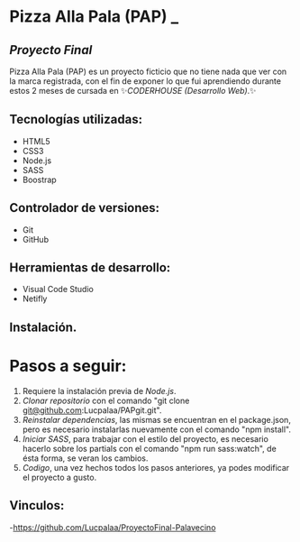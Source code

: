 # Pizza Alla Pala (PAP) _
## _Proyecto Final_

Pizza Alla Pala (PAP) es un proyecto ficticio que no tiene nada que ver con la marca registrada, con el fin de exponer lo que fui aprendiendo durante estos 2 meses de cursada en 
✨_CODERHOUSE (Desarrollo Web)_.✨

## Tecnologías utilizadas:

- HTML5
- CSS3
- Node.js
- SASS
- Boostrap

## Controlador de versiones:

- Git
- GitHub

## Herramientas de desarrollo:

- Visual Code Studio
- Netifly

## Instalación.

# Pasos a seguir:

1. Requiere la instalación previa de _Node.js_.
2. _Clonar repositorio_ con el comando "git clone git@github.com:Lucpalaa/PAPgit.git".
3. _Reinstalar dependencias_, las mismas se encuentran en el package.json, pero es necesario instalarlas nuevamente con el comando "npm install".
4. _Iniciar SASS_, para trabajar con el estilo del proyecto, es necesario hacerlo sobre los partials con el comando "npm run sass:watch", de ésta forma, se veran los cambios.
5. _Codigo_, una vez hechos todos los pasos anteriores, ya podes modificar el proyecto a gusto.

## Vinculos:

-https://github.com/Lucpalaa/ProyectoFinal-Palavecino
